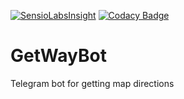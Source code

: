 [![SensioLabsInsight](https://insight.sensiolabs.com/projects/d953a423-64ef-4dbd-8c5d-16263a06d125/big.png)](https://insight.sensiolabs.com/projects/d953a423-64ef-4dbd-8c5d-16263a06d125)
[![Codacy Badge](https://api.codacy.com/project/badge/Grade/3f5778f845834e479b199e1ca54554e7)](https://www.codacy.com/app/romanvasilyev/GetWayBot)
# GetWayBot
Telegram bot for getting map directions
